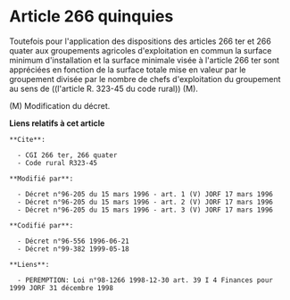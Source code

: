 # Article 266 quinquies

Toutefois  pour l'application des dispositions des articles 266 ter et 266 quater aux groupements agricoles d'exploitation en
commun la surface minimum d'installation et la surface minimale visée à l'article 266 ter sont appréciées en fonction de la
surface totale mise en valeur par le groupement divisée par le nombre de chefs d'exploitation du groupement au sens de
((l'article R. 323-45 du code rural)) (M).

(M) Modification du décret.

**Liens relatifs à cet article**

	**Cite**:

	  - CGI 266 ter, 266 quater
	  - Code rural R323-45

	**Modifié par**:

	  - Décret n°96-205 du 15 mars 1996 - art. 1 (V) JORF 17 mars 1996
	  - Décret n°96-205 du 15 mars 1996 - art. 2 (V) JORF 17 mars 1996
	  - Décret n°96-205 du 15 mars 1996 - art. 3 (V) JORF 17 mars 1996

	**Codifié par**:

	  - Décret n°96-556 1996-06-21
	  - Décret n°99-382 1999-05-18

	**Liens**:

	  - PEREMPTION: Loi n°98-1266 1998-12-30 art. 39 I 4 Finances pour 1999 JORF 31 décembre 1998
